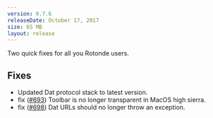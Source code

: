 ```yaml
---
version: 0.7.6
releaseDate: October 17, 2017
size: 65 MB
layout: release
---
```


Two quick fixes for all you Rotonde users.

<h2>Fixes</h2>

- Updated Dat protocol stack to latest version.
- <span class="tag updated">fix</span> ([#693](https://github.com/beakerbrowser/beaker/issues/693)) Toolbar is no longer transparent in MacOS high sierra.
- <span class="tag updated">fix</span> ([#698](https://github.com/beakerbrowser/beaker/issues/698)) Dat URLs should no longer throw an exception.
